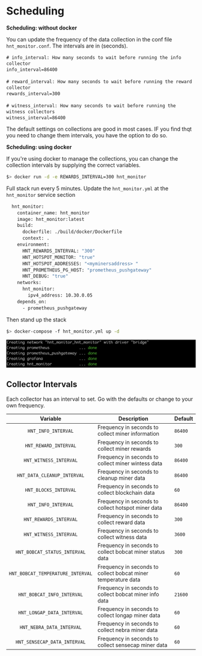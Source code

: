 # Scheduling

**Scheduling: without docker**

You can update the frequency of the data collection in the conf file `hnt_monitor.conf`. The intervals are in (seconds).

```
# info_interval: How many seconds to wait before running the info collector
info_interval=86400

# reward_interval: How many seconds to wait before running the reward collector
rewards_interval=300

# witness_interval: How many seconds to wait before running the witness collectors
witness_interval=86400
```

The default settings on collections are good in most cases. IF you find thqt you need to change them intervals, you have the option to do so.

**Scheduling: using docker**

If you're using docker to manage the collections, you can change the collection intervals by supplying the correct variables. 

```bash
$> docker run -d -e REWARDS_INTERVAL=300 hnt_monitor
```

Full stack run every 5 minutes. Update the `hnt_monitor.yml` at the `hnt_monitor` service section

```bash
  hnt_monitor:
    container_name: hnt_monitor
    image: hnt_monitor:latest
    build:
      dockerfile: ./build/docker/Dockerfile
      context: .
    environment:
      HNT_REWARDS_INTERVAL: "300"
      HNT_HOTSPOT_MONITOR: "true"
      HNT_HOTSPOT_ADDRESSES: "<myminersaddress> "
      HNT_PROMETHEUS_PG_HOST: "prometheus_pushgateway"
      HNT_DEBUG: "true"
    networks:
      hnt_monitor:
        ipv4_address: 10.30.0.05
    depends_on:
      - prometheus_pushgateway
```

Then stand up the stack

```bash
$> docker-compose -f hnt_monitor.yml up -d
```
![composeup](images/compose-up.png)

## Collector Intervals

Each collector has an interval to set. Go with the defaults or change to your own frequency.

| Variable | Description | Default |
|:--------:|-------------|---------|
| `HNT_INFO_INTERVAL` | Frequency in seconds to collect miner information | `86400` |
| `HNT_REWARD_INTERVAL` | Frequency in seconds to collect miner rewards | `300` |
| `HNT_WITNESS_INTERVAL` | Frequency in seconds to collect miner wintess data | `86400` |
| `HNT_DATA_CLEANUP_INTERVAL` | Frequency in seconds to cleanup miner data | `86400` |
| `HNT_BLOCKS_INTERVAL` | Frequency in seconds to collect blockchain data | `60` |
| `HNT_INFO_INTERVAL` | Frequency in seconds to collect hotspot miner data | `86400` |
| `HNT_REWARDS_INTERVAL` | Frequency in seconds to collect reward data | `300` |
| `HNT_WITNESS_INTERVAL` | Frequency in seconds to collect witness data | `3600` |
| `HNT_BOBCAT_STATUS_INTERVAL` | Frequency in seconds to collect bobcat miner status data | `300` |
| `HNT_BOBCAT_TEMPERATURE_INTERVAL` | Frequency in seconds to collect bobcat miner temperature data | `60` |
| `HNT_BOBCAT_INFO_INTERVAL` | Frequency in seconds to collect bobcat miner info data | `21600` |
| `HNT_LONGAP_DATA_INTERVAL` | Frequency in seconds to collect longap miner data | `60` |
| `HNT_NEBRA_DATA_INTERVAL` | Frequency in seconds to collect nebra miner data | `60` |
| `HNT_SENSECAP_DATA_INTERVAL` | Frequency in seconds to collect sensecap miner data | `60` |
